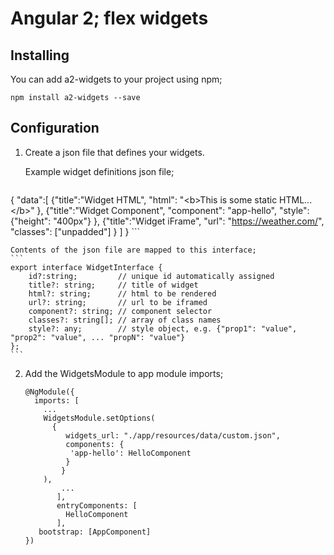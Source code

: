 # Angular 2; flex widgets

## Installing
You can add a2-widgets to your project using npm;
```
npm install a2-widgets --save
```

## Configuration

1. Create a json file that defines your widgets.

    Example widget definitions json file;
    ```
{
    "data":[
        {"title":"Widget HTML",
         "html": "&lt;b>This is some static HTML...&lt;/b>"
        },
        {"title":"Widget Component",
         "component": "app-hello",
         "style": {"height": "400px"}
        },
        {"title":"Widget iFrame",
         "url": "https://weather.com/",
         "classes": ["unpadded"]
        }
    ]
}
    ```

    Contents of the json file are mapped to this interface;
    ```
	export interface WidgetInterface {
	    id?:string;         // unique id automatically assigned
	    title?: string;     // title of widget
	    html?: string;      // html to be rendered
	    url?: string;       // url to be iframed
	    component?: string; // component selector
	    classes?: string[]; // array of class names
	    style?: any;        // style object, e.g. {"prop1": "value", "prop2": "value", ... "propN": "value"}
	};
    ```


2. Add the WidgetsModule to app module imports;

    ```
	@NgModule({
	  imports: [
	    ...
	    WidgetsModule.setOptions(
	      { 
       		 widgets_url: "./app/resources/data/custom.json",
       		 components: {
	          'app-hello': HelloComponent
       		 }
      		}
   	    ),
    	    ...
           ],
           entryComponents: [
             HelloComponent
           ],
  	   bootstrap: [AppComponent]
	})
    ```

